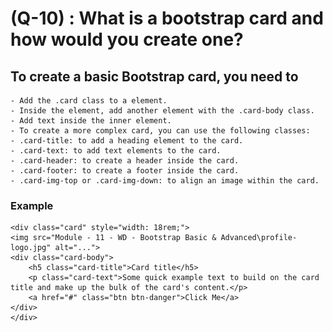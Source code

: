# (Q-10) :  What is a bootstrap card and how would you create one?

## To create a basic Bootstrap card, you need to

    - Add the .card class to a element.
    - Inside the element, add another element with the .card-body class.
    - Add text inside the inner element.
    - To create a more complex card, you can use the following classes:
    - .card-title: to add a heading element to the card.
    - .card-text: to add text elements to the card.
    - .card-header: to create a header inside the card.
    - .card-footer: to create a footer inside the card.
    - .card-img-top or .card-img-down: to align an image within the card.

### Example

    <div class="card" style="width: 18rem;">
    <img src="Module - 11 - WD - Bootstrap Basic & Advanced\profile-logo.jpg" alt="...">
    <div class="card-body">
        <h5 class="card-title">Card title</h5>
        <p class="card-text">Some quick example text to build on the card title and make up the bulk of the card's content.</p>
        <a href="#" class="btn btn-danger">Click Me</a>
    </div>
    </div>
